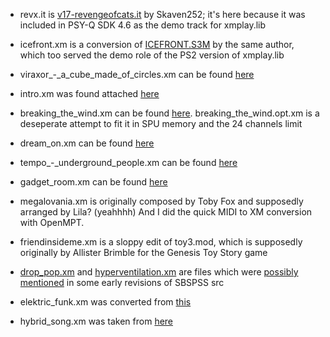 * revx.it is [v17-revengeofcats.it](https://modarchive.org/index.php?request=view_by_moduleid&query=59025) by Skaven252; it's here because it was included in PSY-Q SDK 4.6 as the demo track for xmplay.lib
* icefront.xm is a conversion of [ICEFRONT.S3M](https://modarchive.org/index.php?request=view_by_moduleid&query=44366) by the same author, which too served the demo role of the PS2 version of xmplay.lib

* viraxor_-_a_cube_made_of_circles.xm can be found [here](https://modarchive.org/index.php?request=view_by_moduleid&query=207395)
* intro.xm was found attached [here](https://www.psxdev.net/forum/viewtopic.php?f=64&t=358&p=2601)
* breaking_the_wind.xm can be found [here](https://modarchive.org/index.php?request=view_by_moduleid&query=150091). breaking_the_wind.opt.xm is a deseperate attempt to fit it in SPU memory and the 24 channels limit
* dream_on.xm can be found [here](https://modarchive.org/index.php?request=view_by_moduleid&query=149305)
* tempo_-_underground_people.xm can be found [here](https://modarchive.org/index.php?request=view_by_moduleid&query=198050)

* gadget_room.xm can be found [here](https://modarchive.org/index.php?request=view_by_moduleid&query=206905)
* megalovania.xm is originally composed by Toby Fox and supposedly arranged by Lila? (yeahhhh) And I did the quick MIDI to XM conversion with OpenMPT.
* friendinsideme.xm is a sloppy edit of toy3.mod, which is supposedly originally by Allister Brimble for the Genesis Toy Story game

* [drop_pop.xm](https://modarchive.org/index.php?request=view_by_moduleid&query=146113) and [hyperventilation.xm](https://modarchive.org/index.php?request=view_by_moduleid&query=153866) are files which were [possibly mentioned](https://www.youtube.com/watch?v=VwH6_mEZhoo) in some early revisions of SBSPSS src

* elektric_funk.xm was converted from [this](https://modarchive.org/index.php?request=view_by_moduleid&query=41529)
* hybrid_song.xm was taken from [here](https://modarchive.org/index.php?request=view_by_moduleid&query=66187)
